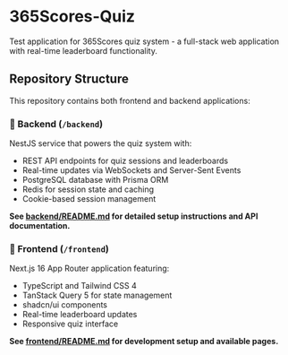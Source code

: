 # 365Scores-Quiz

Test application for 365Scores quiz system - a full-stack web application with real-time leaderboard functionality.

## Repository Structure

This repository contains both frontend and backend applications:

### 🔧 Backend (`/backend`)
NestJS service that powers the quiz system with:
- REST API endpoints for quiz sessions and leaderboards
- Real-time updates via WebSockets and Server-Sent Events
- PostgreSQL database with Prisma ORM
- Redis for session state and caching
- Cookie-based session management

**See [backend/README.md](./backend/README.md) for detailed setup instructions and API documentation.**

### 🎨 Frontend (`/frontend`)
Next.js 16 App Router application featuring:
- TypeScript and Tailwind CSS 4
- TanStack Query 5 for state management
- shadcn/ui components
- Real-time leaderboard updates
- Responsive quiz interface

**See [frontend/README.md](./frontend/README.md) for development setup and available pages.**

